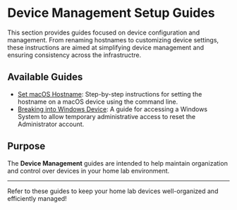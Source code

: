 # Device Management Setup Guides

This section provides guides focused on device configuration and management. From renaming hostnames to customizing device settings, these instructions are aimed at simplifying device management and ensuring consistency across the infrastructre.

## Available Guides

- [Set macOS Hostname](Set-macOS-Hostname/Set-macOS-Hostname.md): Step-by-step instructions for setting the hostname on a macOS device using the command line.
- [Breaking into Windows Device](Breaking-Into-Windows-Device/Breaking-Into-Windows-Device.md): A guide for accessing a Windows System to allow temporary administrative access to reset the Administrator account.

## Purpose

The **Device Management** guides are intended to help maintain organization and control over devices in your home lab environment.

---

Refer to these guides to keep your home lab devices well-organized and efficiently managed!
